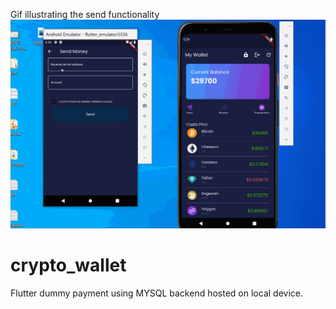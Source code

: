 Gif illustrating the send functionality
![](https://github.com/ssulaimon/payment_app/blob/main/images/usage.gif)

# crypto_wallet

Flutter dummy payment using MYSQL backend hosted on local device.

